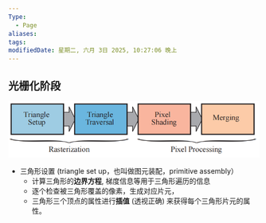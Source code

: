 ```yaml
---
Type:
  - Page
aliases: 
tags: 
modifiedDate: 星期二, 六月 3日 2025, 10:27:06 晚上
---
```


## 光栅化阶段

![](assets/光栅化渲染管线-4.png)
- 三角形设置 (triangle set up，也叫做图元装配，primitive assembly）
    - 计算三角形的**边界方程**, 梯度信息等用于三角形遍历的信息
    - 逐个检查被三角形覆盖的像素，生成对应片元，
    - 三角形三个顶点的属性进行**插值** (透视正确) 来获得每个三角形片元的属性。
